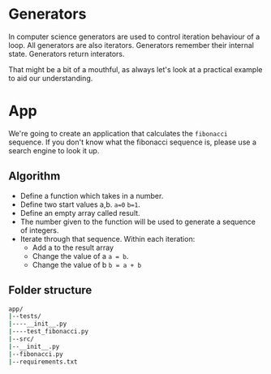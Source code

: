 # Generators

In computer science generators are used to control iteration behaviour of a loop. All generators are also iterators. Generators remember their internal state. Generators return interators.

That might be a bit of a mouthful, as always let's look at a practical example to aid our understanding.

# App

We're going to create an application that calculates the `fibonacci` sequence. If you don't know what the fibonacci sequence is, please use a search engine to look it up.

## Algorithm

- Define a function which takes in a number.
- Define two start values a,b. `a=0` `b=1`.
- Define an empty array called result.
- The number given to the function will be used to generate a sequence of integers.
- Iterate through that sequence. Within each iteration:
    - Add a to the result array
    - Change the value of a `a = b`.
    - Change the value of b `b = a + b`

## Folder structure

```bash
app/
|--tests/
|----__init__.py
|----test_fibonacci.py
|--src/
|--__init__.py
|--fibonacci.py
|--requirements.txt
```

